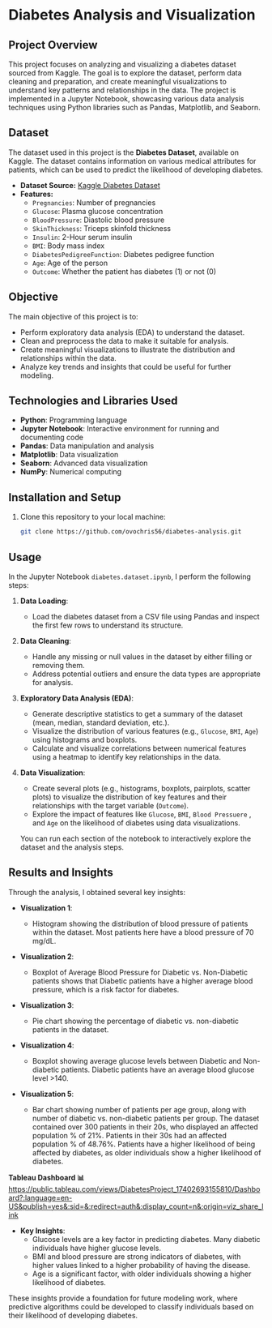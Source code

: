 # Diabetes Analysis and Visualization

## Project Overview

This project focuses on analyzing and visualizing a diabetes dataset sourced from Kaggle. The goal is to explore the dataset, perform data cleaning and preparation, and create meaningful visualizations to understand key patterns and relationships in the data. The project is implemented in a Jupyter Notebook, showcasing various data analysis techniques using Python libraries such as Pandas, Matplotlib, and Seaborn.

## Dataset

The dataset used in this project is the **Diabetes Dataset**, available on Kaggle. The dataset contains information on various medical attributes for patients, which can be used to predict the likelihood of developing diabetes.

- **Dataset Source:** [Kaggle Diabetes Dataset](https://www.kaggle.com/datasets/akshaydattatraykhare/diabetes-dataset)
- **Features:**
  - `Pregnancies`: Number of pregnancies
  - `Glucose`: Plasma glucose concentration
  - `BloodPressure`: Diastolic blood pressure
  - `SkinThickness`: Triceps skinfold thickness
  - `Insulin`: 2-Hour serum insulin
  - `BMI`: Body mass index
  - `DiabetesPedigreeFunction`: Diabetes pedigree function
  - `Age`: Age of the person
  - `Outcome`: Whether the patient has diabetes (1) or not (0)

## Objective

The main objective of this project is to:
- Perform exploratory data analysis (EDA) to understand the dataset.
- Clean and preprocess the data to make it suitable for analysis.
- Create meaningful visualizations to illustrate the distribution and relationships within the data.
- Analyze key trends and insights that could be useful for further modeling.

## Technologies and Libraries Used

- **Python**: Programming language
- **Jupyter Notebook**: Interactive environment for running and documenting code
- **Pandas**: Data manipulation and analysis
- **Matplotlib**: Data visualization
- **Seaborn**: Advanced data visualization
- **NumPy**: Numerical computing

## Installation and Setup

1. Clone this repository to your local machine:
   ```bash
   git clone https://github.com/ovochris56/diabetes-analysis.git

## Usage

In the Jupyter Notebook `diabetes.dataset.ipynb`, I perform the following steps:

1. **Data Loading**: 
   - Load the diabetes dataset from a CSV file using Pandas and inspect the first few rows to understand its structure.

2. **Data Cleaning**:
   - Handle any missing or null values in the dataset by either filling or removing them.
   - Address potential outliers and ensure the data types are appropriate for analysis.
   
3. **Exploratory Data Analysis (EDA)**:
   - Generate descriptive statistics to get a summary of the dataset (mean, median, standard deviation, etc.).
   - Visualize the distribution of various features (e.g., `Glucose`, `BMI`, `Age`) using histograms and boxplots.
   - Calculate and visualize correlations between numerical features using a heatmap to identify key relationships in the data.

4. **Data Visualization**:
   - Create several plots (e.g., histograms, boxplots, pairplots, scatter plots) to visualize the distribution of key features and their relationships with the target variable (`Outcome`).
   - Explore the impact of features like `Glucose`, `BMI`, `Blood Pressuere` , and `Age` on the likelihood of diabetes using data visualizations.
   
   You can run each section of the notebook to interactively explore the dataset and the analysis steps.

## Results and Insights

Through the analysis, I obtained several key insights:

- **Visualization 1**: 
  - Histogram showing the distribution of blood pressure of patients within the dataset. Most patients here have a blood pressure of 70 mg/dL.
    
- **Visualization 2**: 
  - Boxplot of Average Blood Pressure for Diabetic vs. Non-Diabetic patients shows that Diabetic patients have a higher average blood pressure, which is a risk factor for diabetes.
  
- **Visualization 3**: 
  - Pie chart showing the percentage of diabetic vs. non-diabetic patients in the dataset. 
  
- **Visualization 4**: 
  - Boxplot showing average glucose levels between Diabetic and Non-diabetic patients. Diabetic patients have an average blood glucose level >140.

- **Visualization 5**:
  - Bar chart showing number of patients per age group, along with number of diabetic vs. non-diabetic patients per group. The dataset contained over 300 patients in their 20s, who displayed an affected
    population % of 21%. Patients in their 30s had an affected population % of 48.76%. Patients have a higher likelihood of being affected by diabetes, as older individuals show a higher likelihood of diabetes.

**Tableau Dashboard 📊**
https://public.tableau.com/views/DiabetesProject_17402693155810/Dashboard?:language=en-US&publish=yes&:sid=&:redirect=auth&:display_count=n&:origin=viz_share_link

- **Key Insights**:
  - Glucose levels are a key factor in predicting diabetes. Many diabetic individuals have higher glucose levels.
  - BMI and blood pressure are strong indicators of diabetes, with higher values linked to a higher probability of having the disease.
  - Age is a significant factor, with older individuals showing a higher likelihood of diabetes.

These insights provide a foundation for future modeling work, where predictive algorithms could be developed to classify individuals based on their likelihood of developing diabetes.
